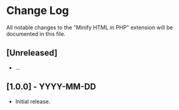 # Change Log

All notable changes to the "Minify HTML in PHP" extension will be documented in this file.

## [Unreleased]

- ...

## [1.0.0] - YYYY-MM-DD

- Initial release.
